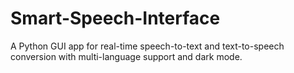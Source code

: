 # Smart-Speech-Interface
A Python GUI app for real-time speech-to-text and text-to-speech conversion with multi-language support and dark mode.
